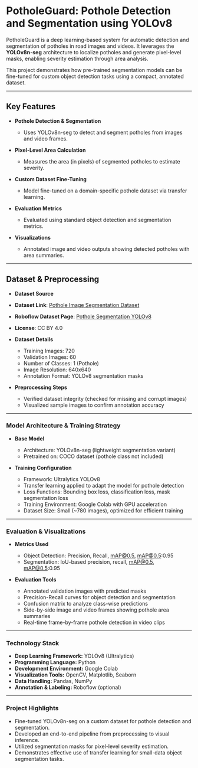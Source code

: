 # **PotholeGuard: Pothole Detection and Segmentation using YOLOv8**

PotholeGuard is a deep learning-based system for automatic detection and segmentation of potholes in road images and videos. It leverages the **YOLOv8n-seg** architecture to localize potholes and generate pixel-level masks, enabling severity estimation through area analysis.

This project demonstrates how pre-trained segmentation models can be fine-tuned for custom object detection tasks using a compact, annotated dataset.

---

## **Key Features**

- **Pothole Detection & Segmentation**
  - Uses YOLOv8n-seg to detect and segment potholes from images and video frames.

- **Pixel-Level Area Calculation**
  - Measures the area (in pixels) of segmented potholes to estimate severity.

- **Custom Dataset Fine-Tuning**
  - Model fine-tuned on a domain-specific pothole dataset via transfer learning.

- **Evaluation Metrics**
  - Evaluated using standard object detection and segmentation metrics.

- **Visualizations**
  - Annotated image and video outputs showing detected potholes with area summaries.

---

## **Dataset & Preprocessing**

- **Dataset Source**
- **Dataset Link**: [Pothole Image Segmentation Dataset](https://www.kaggle.com/datasets/farzadnekouei/pothole-image-segmentation-dataset)
- **Roboflow Dataset Page**: [Pothole Segmentation YOLOv8](https://universe.roboflow.com/farzad/pothole_segmentation_yolov8/dataset/1)
- **License**: CC BY 4.0

- **Dataset Details**
  - Training Images: 720
  - Validation Images: 60
  - Number of Classes: 1 (Pothole)
  - Image Resolution: 640x640
  - Annotation Format: YOLOv8 segmentation masks

- **Preprocessing Steps**
  - Verified dataset integrity (checked for missing and corrupt images)
  - Visualized sample images to confirm annotation accuracy

---

### **Model Architecture & Training Strategy**

- **Base Model**
  - Architecture: YOLOv8n-seg (lightweight segmentation variant)
  - Pretrained on: COCO dataset (pothole class not included)

- **Training Configuration**
  - Framework: Ultralytics YOLOv8
  - Transfer learning applied to adapt the model for pothole detection
  - Loss Functions: Bounding box loss, classification loss, mask segmentation loss
  - Training Environment: Google Colab with GPU acceleration
  - Dataset Size: Small (~780 images), optimized for efficient training

---

### **Evaluation & Visualizations**

- **Metrics Used**
  - Object Detection: Precision, Recall, mAP@0.5, mAP@0.5:0.95
  - Segmentation: IoU-based precision, recall, mAP@0.5, mAP@0.5:0.95

- **Evaluation Tools**
  - Annotated validation images with predicted masks
  - Precision-Recall curves for object detection and segmentation
  - Confusion matrix to analyze class-wise predictions
  - Side-by-side image and video frames showing pothole area summaries
  - Real-time frame-by-frame pothole detection in video clips

---

### **Technology Stack**

- **Deep Learning Framework:** YOLOv8 (Ultralytics)
- **Programming Language:** Python
- **Development Environment:** Google Colab
- **Visualization Tools:** OpenCV, Matplotlib, Seaborn
- **Data Handling:** Pandas, NumPy
- **Annotation & Labeling:** Roboflow (optional)

---

### **Project Highlights**

- Fine-tuned YOLOv8n-seg on a custom dataset for pothole detection and segmentation.
- Developed an end-to-end pipeline from preprocessing to visual inference.
- Utilized segmentation masks for pixel-level severity estimation.
- Demonstrates effective use of transfer learning for small-data object segmentation tasks.
